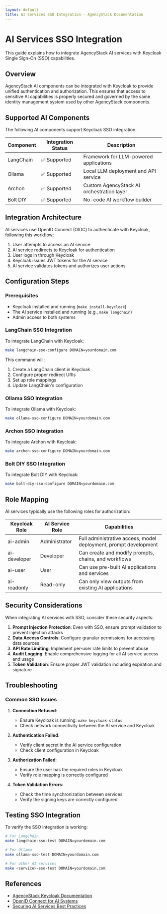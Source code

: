 ```yaml
---
layout: default
title: AI Services SSO Integration - AgencyStack Documentation
---
```


# AI Services SSO Integration

This guide explains how to integrate AgencyStack AI services with Keycloak Single Sign-On (SSO) capabilities.

## Overview

AgencyStack AI components can be integrated with Keycloak to provide unified authentication and authorization. This ensures that access to sensitive AI capabilities is properly secured and governed by the same identity management system used by other AgencyStack components.

## Supported AI Components

The following AI components support Keycloak SSO integration:

| Component | Integration Status | Description |
|-----------|-------------------|-------------|
| LangChain | ✅ Supported | Framework for LLM-powered applications |
| Ollama | ✅ Supported | Local LLM deployment and API service |
| Archon | ✅ Supported | Custom AgencyStack AI orchestration layer |
| Bolt DIY | ✅ Supported | No-code AI workflow builder |

## Integration Architecture

AI services use OpenID Connect (OIDC) to authenticate with Keycloak, following this workflow:

1. User attempts to access an AI service
2. AI service redirects to Keycloak for authentication
3. User logs in through Keycloak
4. Keycloak issues JWT tokens for the AI service
5. AI service validates tokens and authorizes user actions

## Configuration Steps

### Prerequisites

- Keycloak installed and running (`make install-keycloak`)
- The AI service installed and running (e.g., `make langchain`)
- Admin access to both systems

### LangChain SSO Integration

To integrate LangChain with Keycloak:

```bash
make langchain-sso-configure DOMAIN=yourdomain.com
```

This command will:
1. Create a LangChain client in Keycloak
2. Configure proper redirect URIs
3. Set up role mappings
4. Update LangChain's configuration

### Ollama SSO Integration

To integrate Ollama with Keycloak:

```bash
make ollama-sso-configure DOMAIN=yourdomain.com
```

### Archon SSO Integration

To integrate Archon with Keycloak:

```bash
make archon-sso-configure DOMAIN=yourdomain.com
```

### Bolt DIY SSO Integration

To integrate Bolt DIY with Keycloak:

```bash
make bolt-diy-sso-configure DOMAIN=yourdomain.com
```

## Role Mapping

AI services typically use the following roles for authorization:

| Keycloak Role | AI Service Role | Capabilities |
|---------------|-----------------|--------------|
| ai-admin | Administrator | Full administrative access, model deployment, prompt development |
| ai-developer | Developer | Can create and modify prompts, chains, and workflows |
| ai-user | User | Can use pre-built AI applications and services |
| ai-readonly | Read-only | Can only view outputs from existing AI applications |

## Security Considerations

When integrating AI services with SSO, consider these security aspects:

1. **Prompt Injection Protection**: Even with SSO, ensure prompt validation to prevent injection attacks
2. **Data Access Controls**: Configure granular permissions for accessing data sources
3. **API Rate Limiting**: Implement per-user rate limits to prevent abuse
4. **Audit Logging**: Enable comprehensive logging for all AI service access and usage
5. **Token Validation**: Ensure proper JWT validation including expiration and signature

## Troubleshooting

### Common SSO Issues

1. **Connection Refused**:
   - Ensure Keycloak is running: `make keycloak-status`
   - Check network connectivity between the AI service and Keycloak

2. **Authentication Failed**:
   - Verify client secret in the AI service configuration
   - Check client configuration in Keycloak

3. **Authorization Failed**:
   - Ensure the user has the required roles in Keycloak
   - Verify role mapping is correctly configured

4. **Token Validation Errors**:
   - Check the time synchronization between services
   - Verify the signing keys are correctly configured

## Testing SSO Integration

To verify the SSO integration is working:

```bash
# For LangChain
make langchain-sso-test DOMAIN=yourdomain.com

# For Ollama
make ollama-sso-test DOMAIN=yourdomain.com

# For other AI services
make <service>-sso-test DOMAIN=yourdomain.com
```

## References

- [AgencyStack Keycloak Documentation](/docs/pages/components/keycloak.md)
- [OpenID Connect for AI Systems](https://openid.net/specs/openid-connect-core-1_0.html)
- [Securing AI Services Best Practices](https://stack.nerdofmouth.com/ai-security)
